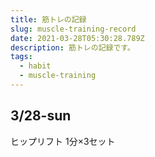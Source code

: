 ```yaml
---
title: 筋トレの記録
slug: muscle-training-record
date: 2021-03-28T05:30:28.789Z
description: 筋トレの記録です。
tags:
  - habit
  - muscle-training
---
```

## 3/28-sun

ヒップリフト 1分×3セット